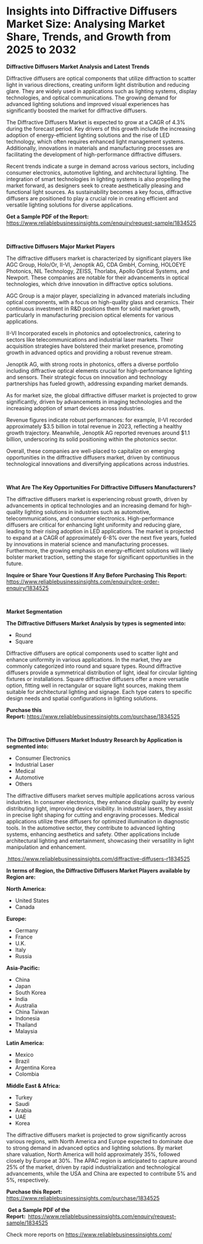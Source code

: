 <p><h1>Insights into Diffractive Diffusers Market Size: Analysing Market Share, Trends, and Growth from 2025 to 2032</h1></p><p><strong>Diffractive Diffusers Market Analysis and Latest Trends</strong></p>
<p><p>Diffractive diffusers are optical components that utilize diffraction to scatter light in various directions, creating uniform light distribution and reducing glare. They are widely used in applications such as lighting systems, display technologies, and optical communications. The growing demand for advanced lighting solutions and improved visual experiences has significantly boosted the market for diffractive diffusers.</p><p>The Diffractive Diffusers Market is expected to grow at a CAGR of 4.3% during the forecast period. Key drivers of this growth include the increasing adoption of energy-efficient lighting solutions and the rise of LED technology, which often requires enhanced light management systems. Additionally, innovations in materials and manufacturing processes are facilitating the development of high-performance diffractive diffusers.</p><p>Recent trends indicate a surge in demand across various sectors, including consumer electronics, automotive lighting, and architectural lighting. The integration of smart technologies in lighting systems is also propelling the market forward, as designers seek to create aesthetically pleasing and functional light sources. As sustainability becomes a key focus, diffractive diffusers are positioned to play a crucial role in creating efficient and versatile lighting solutions for diverse applications.</p></p>
<p><strong>Get a Sample PDF of the Report:&nbsp;</strong> <a href="https://www.reliablebusinessinsights.com/enquiry/request-sample/1834525?utm_campaign=2233&utm_medium=2&utm_source=Github&utm_content=ia&utm_term=28022025&utm_id=diffractive-diffusers">https://www.reliablebusinessinsights.com/enquiry/request-sample/1834525</a></p>
<p>&nbsp;</p>
<p><strong>Diffractive Diffusers Major Market Players</strong></p>
<p><p>The diffractive diffusers market is characterized by significant players like AGC Group, Holo/Or, II-VI, Jenoptik AG, CDA GmbH, Corning, HOLOEYE Photonics, NIL Technology, ZEISS, Thorlabs, Apollo Optical Systems, and Newport. These companies are notable for their advancements in optical technologies, which drive innovation in diffractive optics solutions.</p><p>AGC Group is a major player, specializing in advanced materials including optical components, with a focus on high-quality glass and ceramics. Their continuous investment in R&D positions them for solid market growth, particularly in manufacturing precision optical elements for various applications.</p><p>II-VI Incorporated excels in photonics and optoelectronics, catering to sectors like telecommunications and industrial laser markets. Their acquisition strategies have bolstered their market presence, promoting growth in advanced optics and providing a robust revenue stream.</p><p>Jenoptik AG, with strong roots in photonics, offers a diverse portfolio including diffractive optical elements crucial for high-performance lighting and sensors. Their strategic focus on innovation and technology partnerships has fueled growth, addressing expanding market demands.</p><p>As for market size, the global diffractive diffuser market is projected to grow significantly, driven by advancements in imaging technologies and the increasing adoption of smart devices across industries. </p><p>Revenue figures indicate robust performances: for example, II-VI recorded approximately $3.5 billion in total revenue in 2023, reflecting a healthy growth trajectory. Meanwhile, Jenoptik AG reported revenues around $1.1 billion, underscoring its solid positioning within the photonics sector.</p><p>Overall, these companies are well-placed to capitalize on emerging opportunities in the diffractive diffusers market, driven by continuous technological innovations and diversifying applications across industries.</p></p>
<p>&nbsp;</p>
<p><strong>What Are The Key Opportunities For Diffractive Diffusers Manufacturers?</strong></p>
<p><p>The diffractive diffusers market is experiencing robust growth, driven by advancements in optical technologies and an increasing demand for high-quality lighting solutions in industries such as automotive, telecommunications, and consumer electronics. High-performance diffusers are critical for enhancing light uniformity and reducing glare, leading to their rising adoption in LED applications. The market is projected to expand at a CAGR of approximately 6-8% over the next five years, fueled by innovations in material science and manufacturing processes. Furthermore, the growing emphasis on energy-efficient solutions will likely bolster market traction, setting the stage for significant opportunities in the future.</p></p>
<p><strong>Inquire or Share Your Questions If Any Before Purchasing This Report:</strong> <a href="https://www.reliablebusinessinsights.com/enquiry/pre-order-enquiry/1834525?utm_campaign=2233&utm_medium=2&utm_source=Github&utm_content=ia&utm_term=28022025&utm_id=diffractive-diffusers">https://www.reliablebusinessinsights.com/enquiry/pre-order-enquiry/1834525</a></p>
<p>&nbsp;</p>
<p><strong>Market Segmentation</strong></p>
<p><strong>The Diffractive Diffusers Market Analysis by types is segmented into:</strong></p>
<p><ul><li>Round</li><li>Square</li></ul></p>
<p><p>Diffractive diffusers are optical components used to scatter light and enhance uniformity in various applications. In the market, they are commonly categorized into round and square types. Round diffractive diffusers provide a symmetrical distribution of light, ideal for circular lighting fixtures or installations. Square diffractive diffusers offer a more versatile option, fitting well in rectangular or square light sources, making them suitable for architectural lighting and signage. Each type caters to specific design needs and spatial configurations in lighting solutions.</p></p>
<p><strong>Purchase this Report:&nbsp;</strong><a href="https://www.reliablebusinessinsights.com/purchase/1834525?utm_campaign=2233&utm_medium=2&utm_source=Github&utm_content=ia&utm_term=28022025&utm_id=diffractive-diffusers">https://www.reliablebusinessinsights.com/purchase/1834525</a></p>
<p>&nbsp;</p>
<p><strong>The Diffractive Diffusers Market Industry Research by Application is segmented into:</strong></p>
<p><ul><li>Consumer Electronics</li><li>Industrial Laser</li><li>Medical</li><li>Automotive</li><li>Others</li></ul></p>
<p><p>The diffractive diffusers market serves multiple applications across various industries. In consumer electronics, they enhance display quality by evenly distributing light, improving device visibility. In industrial lasers, they assist in precise light shaping for cutting and engraving processes. Medical applications utilize these diffusers for optimized illumination in diagnostic tools. In the automotive sector, they contribute to advanced lighting systems, enhancing aesthetics and safety. Other applications include architectural lighting and entertainment, showcasing their versatility in light manipulation and enhancement.</p></p>
<p><a href="https://www.reliablebusinessinsights.com/diffractive-diffusers-r1834525?utm_campaign=2233&utm_medium=2&utm_source=Github&utm_content=ia&utm_term=28022025&utm_id=diffractive-diffusers">&nbsp;https://www.reliablebusinessinsights.com/diffractive-diffusers-r1834525</a></p>
<p><strong>In terms of Region, the Diffractive Diffusers Market Players available by Region are:</strong></p>
<p>
    <p> <strong> North America: </strong>
        <ul>
            <li>United States</li>
            <li>Canada</li>
        </ul>
        </p> 
    <p> <strong> Europe: </strong>
        <ul>
            <li>Germany</li>
            <li>France</li>
            <li>U.K.</li>
            <li>Italy</li>
            <li>Russia</li>
        </ul>
        </p> 
    <p> <strong> Asia-Pacific: </strong>
        <ul>
            <li>China</li>
            <li>Japan</li>
            <li>South Korea</li>
            <li>India</li>
            <li>Australia</li>
            <li>China Taiwan</li>
            <li>Indonesia</li>
            <li>Thailand</li>
            <li>Malaysia</li>
        </ul>
        </p> 
    <p> <strong> Latin America: </strong>
        <ul>
            <li>Mexico</li>
            <li>Brazil</li>
            <li>Argentina Korea</li>
            <li>Colombia</li>
        </ul>
        </p> 
    <p> <strong> Middle East & Africa: </strong>
        <ul>
            <li>Turkey</li>
            <li>Saudi</li>
            <li>Arabia</li>
            <li>UAE</li>
            <li>Korea</li>
        </ul>
    </p>
    </p>
<p><p>The diffractive diffusers market is projected to grow significantly across various regions, with North America and Europe expected to dominate due to strong demand in advanced optics and lighting solutions. By market share valuation, North America will hold approximately 35%, followed closely by Europe at 30%. The APAC region is anticipated to capture around 25% of the market, driven by rapid industrialization and technological advancements, while the USA and China are expected to contribute 5% and 5%, respectively.</p></p>
<p><strong>Purchase this Report: </strong><a href="https://www.reliablebusinessinsights.com/purchase/1834525?utm_campaign=2233&utm_medium=2&utm_source=Github&utm_content=ia&utm_term=28022025&utm_id=diffractive-diffusers">https://www.reliablebusinessinsights.com/purchase/1834525</a></p>
<p>&nbsp;<strong>Get a Sample PDF of the Report:&nbsp;&nbsp;</strong><a href="https://www.reliablebusinessinsights.com/enquiry/request-sample/1834525?utm_campaign=2233&utm_medium=2&utm_source=Github&utm_content=ia&utm_term=28022025&utm_id=diffractive-diffusers">https://www.reliablebusinessinsights.com/enquiry/request-sample/1834525</a></p>
<p><strong></strong></p>
<p>Check more reports on <a href="https://www.reliablebusinessinsights.com/?utm_campaign=2233&utm_medium=2&utm_source=Github&utm_content=ia&utm_term=28022025&utm_id=diffractive-diffusers">https://www.reliablebusinessinsights.com/</a></p>